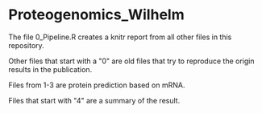 # Proteogenomics_Wilhelm

The file 0_Pipeline.R creates a knitr report from all other files in this repository.

Other files that start with a "0" are old files that try to reproduce the origin results in the publication.

Files from 1-3 are protein prediction based on mRNA.

Files that start with "4" are a summary of the result.
